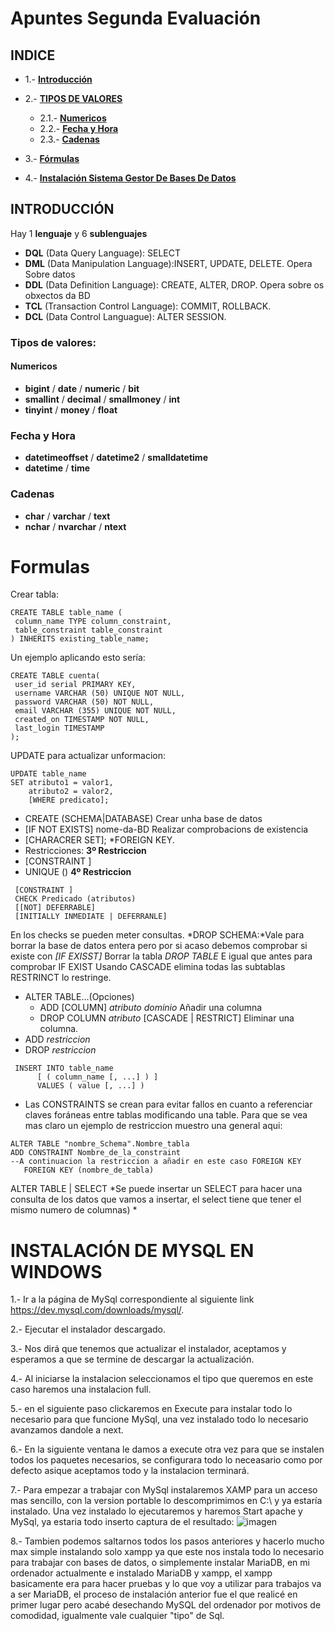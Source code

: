 # Apuntes Segunda Evaluación

## INDICE
- 1.- [**Introducción**](#1)

- 2.- [**TIPOS DE VALORES**](#2)
  - 2.1.- [**Numericos**](#21)
  - 2.2.- [**Fecha y Hora**](#22)
  - 2.3.- [**Cadenas**](#23) 
- 3.- [**Fórmulas**](#3)
- 4.- [**Instalación Sistema Gestor De Bases De Datos**](#4)


## INTRODUCCIÓN <a name="1"/>

 Hay 1 **lenguaje** y 6 **sublenguajes**
  * **DQL** (Data Query Language): SELECT
  * **DML** (Data Manipulation Language):INSERT, UPDATE, DELETE. Opera Sobre datos
  * **DDL** (Data Definition Language): CREATE, ALTER, DROP. Opera sobre os obxectos da BD
  * **TCL** (Transaction Control Language): COMMIT, ROLLBACK.
  * **DCL** (Data Control Languague): ALTER SESSION.
  
  ### Tipos de valores:<a name="2"/>
  #### Numericos<a name="21"/>
  * **bigint** / **date** / **numeric** / **bit**
  * **smallint** / **decimal**	/ **smallmoney** / **int** 	
  * **tinyint** / **money** / **float**
  ### Fecha y Hora <a name="22"/>
  *	**datetimeoffset** / **datetime2** /	**smalldatetime**
  * **datetime** /	**time**
  ### Cadenas <a name="23"/>
  * **char** / **varchar** / **text**
  * **nchar** / **nvarchar** / **ntext**

  # Formulas <a name="3"/> 
  Crear tabla:
  ```mysql
  CREATE TABLE table_name (
   column_name TYPE column_constraint,
   table_constraint table_constraint
) INHERITS existing_table_name;
  ```
  Un ejemplo aplicando esto sería:
  ```mysql
  CREATE TABLE cuenta(
   user_id serial PRIMARY KEY,
   username VARCHAR (50) UNIQUE NOT NULL,
   password VARCHAR (50) NOT NULL,
   email VARCHAR (355) UNIQUE NOT NULL,
   created_on TIMESTAMP NOT NULL,
   last_login TIMESTAMP
);
  ```
  UPDATE para actualizar unformacion:
  ```mysql
  UPDATE table_name
  SET atributo1 = valor1,
      atributo2 = valor2,
      [WHERE predicato];
  ```
  
 * CREATE (SCHEMA|DATABASE) Crear unha base de datos
 * [IF NOT EXISTS] nome-da-BD Realizar comprobacions de existencia 
 * [CHARACRER SET<nomeCoCharset>];
 *FOREIGN KEY.
 * Restricciones:
 **3º Restriccion**
  * [CONSTRAINT <name-constriccion>] 
  * UNIQUE (<atributos>)
  **4º Restriccion**
  ```mysql
   [CONSTRAINT ]
   CHECK Predicado (atributos)
   [[NOT] DEFERRABLE]
   [INITIALLY INMEDIATE | DEFERRANLE]
   ```
 En los checks se pueden meter consultas.
 *DROP SCHEMA:*Vale para borrar la base de datos entera pero por si acaso debemos comprobar si existe con *[IF EXISST] <nombre tabla>*
 Borrar la tabla *DROP TABLE* E igual que antes para comprobar IF EXIST <Table name>
 Usando CASCADE elimina todas las subtablas RESTRINCT lo restringe.
 * ALTER TABLE...(Opciones)
   * ADD [COLUMN] _atributo_ _dominio_ Añadir una columna
   * DROP COLUMN _atributo_ [CASCADE | RESTRICT] Eliminar una columna.
 * ADD _restriccion_
 * DROP _restriccion_
 ```mysql
  INSERT INTO table_name
       [ ( column_name [, ...] ) ]
       VALUES ( value [, ...] )
 ```
 * Las CONSTRAINTS se crean para evitar fallos en cuanto a referenciar claves foráneas entre tablas modificando una table.
  Para que se vea mas claro un ejemplo de restriccion muestro una general aqui:
 ```mysql 
 ALTER TABLE "nombre_Schema".Nombre_tabla
 ADD CONSTRAINT Nombre_de_la_constraint
 --A continuacion la restriccion a añadir en este caso FOREIGN KEY
    FOREIGN KEY (nombre_de_tabla) 
 ```
 ALTER TABLE 
 | SELECT *Se puede insertar un SELECT para hacer una consulta de los datos que vamos a insertar, el select tiene que tener el mismo numero de columnas)
 * 
# INSTALACIÓN DE MYSQL EN WINDOWS <a name="1"/> 
 1.- Ir a la página de MySql correspondiente al siguiente link https://dev.mysql.com/downloads/mysql/.
 
 2.- Ejecutar el instalador descargado.
 
 3.- Nos dirá que tenemos que actualizar el instalador, aceptamos y esperamos a que se termine de descargar la actualización.
 
 4.- Al iniciarse la instalacion seleccionamos el tipo que queremos en este caso haremos una instalacion full.
 
 5.- en el siguiente paso clickaremos en Execute para instalar todo lo necesario para que funcione MySql, una vez instalado todo lo necesario avanzamos dandole a next.
 
 6.- En la siguiente ventana le damos a execute otra vez para que se instalen todos los paquetes necesarios, se configurara todo lo neceasario como por defecto asique aceptamos todo y la instalacion terminará.
 
 7.- Para empezar a trabajar con MySql instalaremos XAMP para un acceso mas sencillo, con la version portable lo descomprimimos en C:\\ y ya estaría instalado. Una vez instalado lo ejecutaremos y haremos Start apache y MySql, ya estaria todo inserto captura de el resultado: ![imagen](https://user-images.githubusercontent.com/57723793/78349001-36ef6880-75a3-11ea-8ae9-97fbf36b6934.png)

 
 8.- Tambien podemos saltarnos todos los pasos anteriores y hacerlo mucho max simple instalando solo xampp ya que este nos instala todo lo necesario para trabajar con bases de datos, o simplemente instalar MariaDB, en mi ordenador actualmente e instalado MariaDB y xampp, el xampp basicamente era para hacer pruebas y lo que voy a utilizar para trabajos va a ser MariaDB, el proceso de instalación anterior fue el que realicé en primer lugar pero acabé desechando MySQL del ordenador por motivos de comodidad, igualmente vale cualquier "tipo" de Sql.
